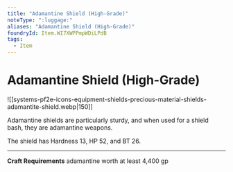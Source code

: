 ```yaml
---
title: "Adamantine Shield (High-Grade)"
noteType: ":luggage:"
aliases: "Adamantine Shield (High-Grade)"
foundryId: Item.WI7XWPPmpWDiLPdB
tags:
  - Item
---
```


# Adamantine Shield (High-Grade)
![[systems-pf2e-icons-equipment-shields-precious-material-shields-adamantite-shield.webp|150]]

Adamantine shields are particularly sturdy, and when used for a shield bash, they are adamantine weapons.

The shield has Hardness 13, HP 52, and BT 26.

* * *

**Craft Requirements** adamantine worth at least 4,400 gp
